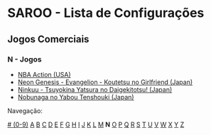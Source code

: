 # SAROO - Lista de Configurações

## Jogos Comerciais

### N - Jogos

- [NBA Action (USA)](../../../Regions/Retails/USA/MK-81103/README.md)
- [Neon Genesis - Evangelion - Koutetsu no Girlfriend (Japan)](../../../Regions/Retails/Japan/GS-9194/README.md)
- [Ninkuu - Tsuyokina Yatsura no Daigekitotsu! (Japan)](../../../Regions/Retails/Japan/GS-9036/README.md)
- [Nobunaga no Yabou Tenshouki (Japan)](../../../Regions/Retails/Japan/T-7605G/README.md)

Navegação:

[# (0-9)](./09.md) [A](./A.md) [B](./B.md) [C](./C.md) [D](./D.md) [E](./E.md) [F](./F.md) [G](./G.md) [H](./H.md) [I](./I.md) [J](./J.md) [K](./K.md) [L](./L.md) [M](./M.md) **N** [O](./O.md) [P](./P.md) [Q](./Q.md) [R](./R.md) [S](./S.md) [T](./T.md) [U](./U.md) [V](./V.md) [W](./W.md) [X](./X.md) [Y](./Y.md) [Z](./Z.md)
